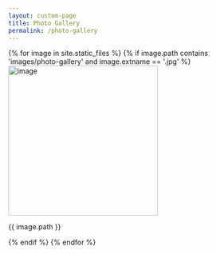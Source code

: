 ```yaml
---
layout: custom-page
title: Photo Gallery
permalink: /photo-gallery
---
```


{% for image in site.static_files %}
    {% if image.path contains 'images/photo-gallery' and image.extname == '.jpg' %}
<img src="{{ image.path }}" alt="image" height="300px" />
<p>{{ image.path }}</p>
    {% endif %}
{% endfor %}
